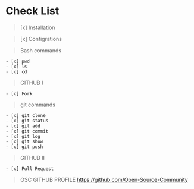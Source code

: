 # Check List

> [x] Installation

> [x] Configrations

> Bash commands

	- [x] pwd
	- [x] ls
	- [x] cd

> GITHUB I

	- [x] Fork

> git commands

	- [x] git clone
	- [x] git status 
	- [x] git add
	- [x] git commit
	- [x] git log
	- [x] git show 
	- [x] git push

> GITHUB II

	- [x] Pull Request

> OSC GITHUB PROFILE 
https://github.com/Open-Source-Community